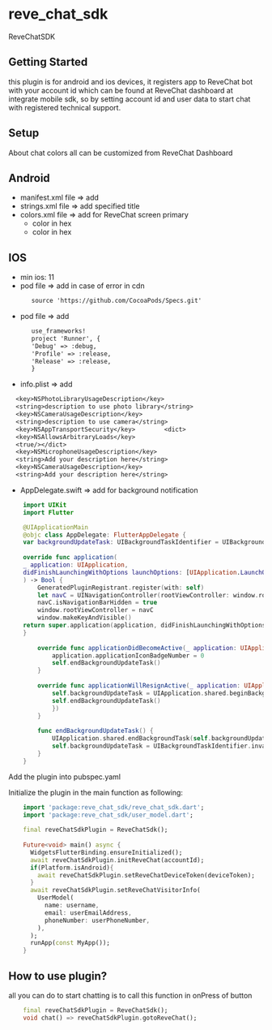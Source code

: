 # reve_chat_sdk

ReveChatSDK

## Getting Started

this plugin is for android and ios devices, it registers app to ReveChat bot with your account id 
which can be found at ReveChat dashboard at integrate mobile sdk, so by setting account id 
and user data to start chat with registered technical support.

## Setup

About chat colors all can be customized from ReveChat Dashboard

## Android 
* manifest.xml file => add <uses-permission android:name="android.permission.INTERNET"/>
* strings.xml file => add <string name="revechatsdk_title_chat_window">specified title</string>
* colors.xml file => add for ReveChat screen primary
    * <color name="revechatsdk_colorPrimary">color in hex</color>
    * <color name="revechatsdk_colorPrimaryDark">color in hex</color>

## IOS
* min ios: 11
* pod file => add in case of error in cdn
    ```txt
       source 'https://github.com/CocoaPods/Specs.git'
    ```
* pod file => add
  ```txt
     use_frameworks!
     project 'Runner', {
     'Debug' => :debug,
     'Profile' => :release,
     'Release' => :release,
     }
  ```
* info.plist => add
```txt
  <key>NSPhotoLibraryUsageDescription</key>
  <string>description to use photo library</string>
  <key>NSCameraUsageDescription</key>
  <string>description to use camera</string>
  <key>NSAppTransportSecurity</key>        <dict>
  <key>NSAllowsArbitraryLoads</key>
  <true/></dict>
  <key>NSMicrophoneUsageDescription</key>
  <string>Add your description here</string>
  <key>NSCameraUsageDescription</key>
  <string>Add your description here</string>
```
* AppDelegate.swift => add for background notification
```swift
    import UIKit
    import Flutter

    @UIApplicationMain
    @objc class AppDelegate: FlutterAppDelegate {
    var backgroundUpdateTask: UIBackgroundTaskIdentifier = UIBackgroundTaskIdentifier(rawValue: 0)
    
    override func application(
    _ application: UIApplication,
    didFinishLaunchingWithOptions launchOptions: [UIApplication.LaunchOptionsKey: Any]?
    ) -> Bool {
        GeneratedPluginRegistrant.register(with: self)
        let navC = UINavigationController(rootViewController: window.rootViewController!)
        navC.isNavigationBarHidden = true
        window.rootViewController = navC
        window.makeKeyAndVisible()
    return super.application(application, didFinishLaunchingWithOptions: launchOptions)
    }
    
        override func applicationDidBecomeActive(_ application: UIApplication) {
            application.applicationIconBadgeNumber = 0
            self.endBackgroundUpdateTask()
        }
        
        override func applicationWillResignActive(_ application: UIApplication) {
            self.backgroundUpdateTask = UIApplication.shared.beginBackgroundTask(expirationHandler: {
            self.endBackgroundUpdateTask()
            })
        }
        
        func endBackgroundUpdateTask() {
            UIApplication.shared.endBackgroundTask(self.backgroundUpdateTask)
            self.backgroundUpdateTask = UIBackgroundTaskIdentifier.invalid
        }
    }
```

Add the plugin into pubspec.yaml

Initialize the plugin in the main function as following:

```dart
    import 'package:reve_chat_sdk/reve_chat_sdk.dart';
    import 'package:reve_chat_sdk/user_model.dart';
    
    final reveChatSdkPlugin = ReveChatSdk();
    
    Future<void> main() async {
      WidgetsFlutterBinding.ensureInitialized();
      await reveChatSdkPlugin.initReveChat(accountId);
      if(Platform.isAndroid){
        await reveChatSdkPlugin.setReveChatDeviceToken(deviceToken);
      }
      await reveChatSdkPlugin.setReveChatVisitorInfo(
        UserModel(
          name: username,
          email: userEmailAddress,
          phoneNumber: userPhoneNumber,
        ),
      );
      runApp(const MyApp());
    }
```

## How to use plugin?

all you can do to start chatting is to call this function in onPress of button

```dart
    final reveChatSdkPlugin = ReveChatSdk();
    void chat() => reveChatSdkPlugin.gotoReveChat();
```
